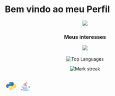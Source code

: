 <p align="center">
  <h1>Bem vindo ao meu Perfil</h1>
</p>
<p align="center">
   <img src="https://readme-typing-svg.demolab.com?font=Doto&color=%038C3E&size=35&center=true&vCenter=true&width=450&duration=1500&pause=1000&lines=Allan+Victor;Python Developer" width="auto" height="35"/>
</p>

<h3 align="center">Meus interesses</h3>
<p align="center">
   <img src="https://readme-typing-svg.demolab.com?font=Doto&color=%038C3E&size=35&center=true&vCenter=true&width=450&duration=1500&pause=1000&lines=Análise+de+Dados;Automação;Flask" width="auto" height="35"/>
</p>
<p align="center">
  <img align="center" src="https://github-readme-stats.vercel.app/api/top-langs?username=Nall99&hide_border=true&no-bg=true&no-frame=true&layout=compact&theme=transparent&langs_count=10" alt="Top Languages"/>
</p>
<p align="center">
  <img alt="Mark streak" src="https://github-readme-streak-stats.herokuapp.com/?user=Nall99&hide_border=true&theme=transparent" /> 
</p>
<div style="display: inline_block"><br>
  <img align="center" alt="Linne-Python" height="30" width="40" src="https://raw.githubusercontent.com/devicons/devicon/master/icons/python/python-original.svg">
  <img align="center" alt="Linne-Java" height="30" width="40" src="https://github.com/devicons/devicon/blob/master/icons/java/java-original.svg">
</div>
